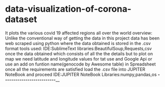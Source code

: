 # data-visualization-of-corona-dataset
It plots the various covid 19 affected regions all over the world 
overview:
Unlike the conventional way of getting the data in this project data has been web scraped using python where the data obtained is stored in the .csv format
tools used:
  IDE:SublimeText
  libraries:BeautifulSoup,Requests,csv
once the data obtained which consists of all the the details but to plot on map we need latitude and longitude values
for tat use and Google Api or use an add on funtion name(genocode by Awesome table) in Spreadsheet
once all the requirements are satisfied
load the .csv file into JUPITER NoteBook and proceed
IDE:JUPITER NoteBook
Libraries:numpy,pandas,os
_______________________________________________________--------------------------_________________________________________________________
